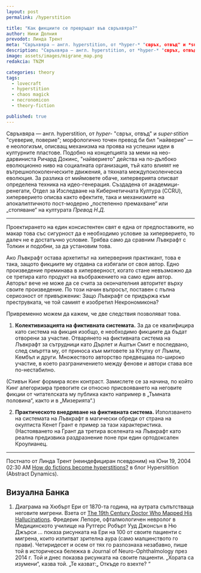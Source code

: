 ```yaml
---
layout: post
permalink: /hyperstition

title: "Как фикциите се превръщат във свръхвяра?"
author: Ники Долния
prevodot: Линда Трент
meta: "Свръхвяра — англ. hyperstition, от *hyper-* "свръх, отвъд" и *super·stition* "суеверие, поверие"; морфологично точен превод би бил "найверие" — е неологизъм, описващ механизма на проява на успешни идеи в културните пластове. Подобно на концепцията за меми на нео-дарвиниста Ричард Докинс, "найверието" действа на по-дълбоко еволюционно ниво на социалната организация, тъй като влияят не вътрешнопоколенческите движения, а тяхната междупоколенческа еволюция. За разлика от миймовете обаче, хиперверията описват определена техника на идео-генерация. Създадена от академици-ренегати, Отдел за Изследване на Кибернетичната Култура (CCRU), хиперверието описва както ефектите, така и механизмите на апокалиптичното пост-модерно „постепенно премахване“ или „претопяване“ на културата."
description: "Свръхвяра — англ. hyperstition, от *hyper-* "свръх, отвъд" и *super·stition* "суеверие, поверие"; морфологично точен превод би бил "найверие" — е неологизъм, описващ механизма на проява на успешни идеи в културните пластове. Подобно на концепцията за меми на нео-дарвиниста Ричард Докинс, "найверието" действа на по-дълбоко еволюционно ниво на социалната организация, тъй като влияят не вътрешнопоколенческите движения, а тяхната междупоколенческа еволюция. За разлика от миймовете обаче, хиперверията описват определена техника на идео-генерация. Създадена от академици-ренегати, Отдел за Изследване на Кибернетичната Култура (CCRU), хиперверието описва както ефектите, така и механизмите на апокалиптичното пост-модерно „постепенно премахване“ или „претопяване“ на културата."
image: assets/images/migrane_map.png
redakcia: TNZM

categories: theory
tags:
  - lovecraft
  - hyperstition
  - chaos magick
  - necronomicon
  - theory-fiction

published: true
---
```

Свръхвяра — англ. hyperstition, от *hyper-* "свръх, отвъд" и *super·stition* "суеверие, поверие"; морфологично точен превод би бил "найверие" — е неологизъм, описващ механизма на проява на успешни идеи в културните пластове. Подобно на концепцията за меми на нео-дарвиниста Ричард Докинс, "найверието" действа на по-дълбоко еволюционно ниво на социалната организация, тъй като влияят не вътрешнопоколенческите движения, а тяхната междупоколенческа еволюция. За разлика от миймовете обаче, хиперверията описват определена техника на идео-генерация. Създадена от академици-ренегати, Отдел за Изследване на Кибернетичната Култура (CCRU), хиперверието описва както ефектите, така и механизмите на апокалиптичното пост-модерно „постепенно премахване“ или „стопяване“ на културата
*Превод Н.Д.*

---

Проектирането на един консистентен свят е една от предпоставките, но макар това със сигурност да е необходимо условие за хиперверието, то далеч не е достатъчно условие. Трябва само да сравним Лъвкрафт с Толкин и подобни, за да установим това.

Ако Лъвкрафт остава архетипът на хиперверния практикант, това е така, защото фикциите му отдавна са избягали от своя автор. Едно произведение преминава в хиперверност, когато стане невъзможно да се третира като продукт на въображението на само един автор. Авторът вече не може да се счита за окончателния авторитет върху своите произведение. По този начин въпросът, поставен с пълна сериозност от привърженик: Защо Лъвкрафт се придържа към преструвката, че той самият е изобретил Некрономикона?

Привременно можем да кажем, че две следствия позволяват това. 

1) **Колективизацията на фиктивната системата.** За да се квалифицира като система на фикция изобщо, е необходимо фикциите да бъдат отворени за участие. Отварянето на фиктивната система на Лъвкрафт за сътрудници като Дърлет и Аштън Смит е последвано, след смъртта му, от приноса към митовете за Ктулху от Лъмли, Кембъл и други. Множеството авторство предвещава по-широко участие, в което разграничението между фенове и автори става все по-нестабилно. 

(Стивън Кинг формира ясен контраст. Замислете се за начина, по който Кинг алегоризира тревогите си относно присвояването на неговите фикции от читателската му публика както например в „Тъмната половина“, както и в „Мизерията“.) 

2) **Практическото внедряване на фиктивната система.** Използването на системата на Лъвкрафт в магически обреди от страна на окултиста Кенет Грант е пример за тази характеристика. (Настояването на Грант да третира вселената на Лъвкрафт като реална предизвика раздразнение поне при един ортодоксален Кроулианец.

---
Постнато от Линда Трент (неиндефициран псевдоним) на Юни 19, 2004 02:30 AM [How do fictions become hyperstitions?](http://hyperstition.abstractdynamics.org/archives/003345.html) в блог Hypersitition (Abstract Dynamics).

## Визуална Банка
1. Диаграма на Хюбърт Ери от 1870-та година, на аутрата съпътстваща неговите мигрени. Взета от [The 19th Century Doctor Who Mapped His Hallucinations](https://www.nationalgeographic.com/science/article/the-19th-century-doctor-who-mapped-his-hallucinations). Фредерик Лепоре, офталмологичен невролог в Медицинското училище на Рутгерс Робърт Ууд Джонсън в Ню Джърси ... показа рисунката на Ери на 100 от своите пациенти с мигрена, които изпитват зрителна аура (само малцинството го прави). Четиридесет и осем от тях го разпознаха незабавно, пише той в историческа бележка в Journal of Neuro-Ophthalmology през 2014 г. Той и днес показва рисунката на своите пациенти. „Хората са изумени“, казва той. „Те казват:„ Откъде го взехте? “ 
